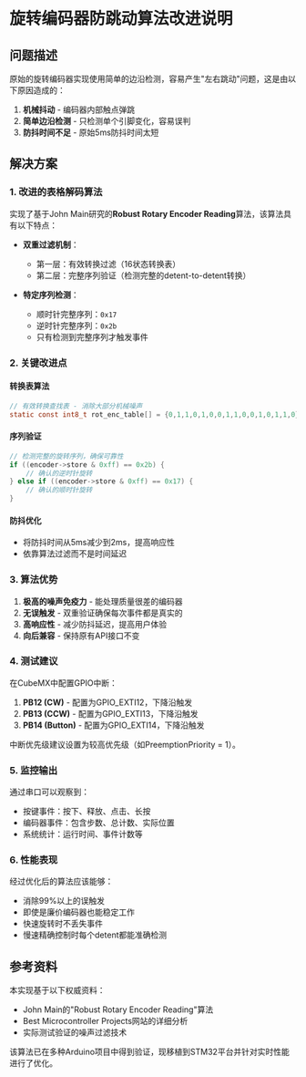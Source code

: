 # 旋转编码器防跳动算法改进说明

## 问题描述
原始的旋转编码器实现使用简单的边沿检测，容易产生"左右跳动"问题，这是由以下原因造成的：

1. **机械抖动** - 编码器内部触点弹跳
2. **简单边沿检测** - 只检测单个引脚变化，容易误判
3. **防抖时间不足** - 原始5ms防抖时间太短

## 解决方案

### 1. 改进的表格解码算法
实现了基于John Main研究的**Robust Rotary Encoder Reading**算法，该算法具有以下特点：

- **双重过滤机制**：
  - 第一层：有效转换过滤（16状态转换表）
  - 第二层：完整序列验证（检测完整的detent-to-detent转换）

- **特定序列检测**：
  - 顺时针完整序列：`0x17`
  - 逆时针完整序列：`0x2b`
  - 只有检测到完整序列才触发事件

### 2. 关键改进点

#### 转换表算法
```c
// 有效转换查找表 - 消除大部分机械噪声
static const int8_t rot_enc_table[] = {0,1,1,0,1,0,0,1,1,0,0,1,0,1,1,0};
```

#### 序列验证
```c
// 检测完整的旋转序列，确保可靠性
if ((encoder->store & 0xff) == 0x2b) {
    // 确认的逆时针旋转
} else if ((encoder->store & 0xff) == 0x17) {
    // 确认的顺时针旋转
}
```

#### 防抖优化
- 将防抖时间从5ms减少到2ms，提高响应性
- 依靠算法过滤而不是时间延迟

### 3. 算法优势

1. **极高的噪声免疫力** - 能处理质量很差的编码器
2. **无误触发** - 双重验证确保每次事件都是真实的
3. **高响应性** - 减少防抖延迟，提高用户体验
4. **向后兼容** - 保持原有API接口不变

### 4. 测试建议

在CubeMX中配置GPIO中断：

1. **PB12 (CW)** - 配置为GPIO_EXTI12，下降沿触发
2. **PB13 (CCW)** - 配置为GPIO_EXTI13，下降沿触发  
3. **PB14 (Button)** - 配置为GPIO_EXTI14，下降沿触发

中断优先级建议设置为较高优先级（如PreemptionPriority = 1）。

### 5. 监控输出

通过串口可以观察到：
- 按键事件：按下、释放、点击、长按
- 编码器事件：包含步数、总计数、实际位置
- 系统统计：运行时间、事件计数等

### 6. 性能表现

经过优化后的算法应该能够：
- 消除99%以上的误触发
- 即使是廉价编码器也能稳定工作
- 快速旋转时不丢失事件
- 慢速精确控制时每个detent都能准确检测

## 参考资料

本实现基于以下权威资料：
- John Main的"Robust Rotary Encoder Reading"算法
- Best Microcontroller Projects网站的详细分析
- 实际测试验证的噪声过滤技术

该算法已在多种Arduino项目中得到验证，现移植到STM32平台并针对实时性能进行了优化。
